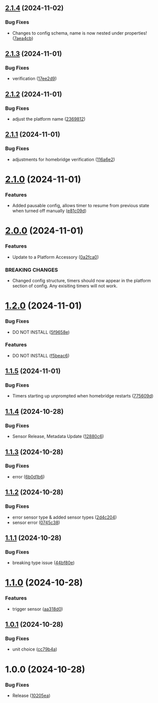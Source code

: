 ## [2.1.4](https://github.com/mksvrcek/homebridge-adjustable-timer/compare/v2.1.3...v2.1.4) (2024-11-02)


### Bug Fixes

* Changes to config schema, name is now nested under properties! ([7aea4cb](https://github.com/mksvrcek/homebridge-adjustable-timer/commit/7aea4cb19d790c53da467386558efb10addc5c44))

## [2.1.3](https://github.com/mksvrcek/homebridge-adjustable-timer/compare/v2.1.2...v2.1.3) (2024-11-01)


### Bug Fixes

* verification ([17ee2d9](https://github.com/mksvrcek/homebridge-adjustable-timer/commit/17ee2d9b5655570280467a17c2dc67348d48fe52))

## [2.1.2](https://github.com/mksvrcek/homebridge-adjustable-timer/compare/v2.1.1...v2.1.2) (2024-11-01)


### Bug Fixes

* adjust the platform name ([2369812](https://github.com/mksvrcek/homebridge-adjustable-timer/commit/23698122d95221cfdb43ae7fb4954c97354cb76d))

## [2.1.1](https://github.com/mksvrcek/homebridge-adjustable-timer/compare/v2.1.0...v2.1.1) (2024-11-01)


### Bug Fixes

* adjustments for homebridge verification ([116a6e2](https://github.com/mksvrcek/homebridge-adjustable-timer/commit/116a6e2dadd91723ef0dabf2f55559581bfed76a))

# [2.1.0](https://github.com/mksvrcek/homebridge-adjustable-timer/compare/v2.0.0...v2.1.0) (2024-11-01)


### Features

* Added pausable config, allows timer to resume from previous state when turned off manually ([e81c09d](https://github.com/mksvrcek/homebridge-adjustable-timer/commit/e81c09d118c9833b043c3fbc1a348b546caac511))

# [2.0.0](https://github.com/mksvrcek/homebridge-adjustable-timer/compare/v1.2.0...v2.0.0) (2024-11-01)


### Features

* Update to a Platform Accessory ([0a2fca0](https://github.com/mksvrcek/homebridge-adjustable-timer/commit/0a2fca03df256eee343ff24ce6db0f5d57edfa9c))


### BREAKING CHANGES

* Changed config structure, timers should now appear in the platform section of config. Any exisiting timers will not work.

# [1.2.0](https://github.com/mksvrcek/homebridge-adjustable-timer/compare/v1.1.5...v1.2.0) (2024-11-01)


### Bug Fixes

* DO NOT INSTALL ([5f9658e](https://github.com/mksvrcek/homebridge-adjustable-timer/commit/5f9658efa38c5e7853a248a77dd8610a8788e92b))


### Features

* DO NOT INSTALL ([f5beac6](https://github.com/mksvrcek/homebridge-adjustable-timer/commit/f5beac6b2b052174493f655716833e529f703ac7))

## [1.1.5](https://github.com/mksvrcek/homebridge-adjustable-timer/compare/v1.1.4...v1.1.5) (2024-11-01)


### Bug Fixes

* Timers starting up unprompted when homebridge restarts ([775609d](https://github.com/mksvrcek/homebridge-adjustable-timer/commit/775609df968c54bff577ca6aa18b14cd8d9371ea))

## [1.1.4](https://github.com/mksvrcek/homebridge-adjustable-timer/compare/v1.1.3...v1.1.4) (2024-10-28)


### Bug Fixes

* Sensor Release, Metadata Update ([12880c6](https://github.com/mksvrcek/homebridge-adjustable-timer/commit/12880c6044a4eacbc5f5aba6890edaf7b79fed93))

## [1.1.3](https://github.com/mksvrcek/homebridge-adjustable-timer/compare/v1.1.2...v1.1.3) (2024-10-28)


### Bug Fixes

* error ([6b0d1b6](https://github.com/mksvrcek/homebridge-adjustable-timer/commit/6b0d1b6e3ae8490edc2d4d193491c716182af66a))

## [1.1.2](https://github.com/mksvrcek/homebridge-adjustable-timer/compare/v1.1.1...v1.1.2) (2024-10-28)


### Bug Fixes

* error sensor type & added sensor types ([2d4c204](https://github.com/mksvrcek/homebridge-adjustable-timer/commit/2d4c2043fa2557ced572f6442cbc7eb71e454097))
* sensor error ([0745c38](https://github.com/mksvrcek/homebridge-adjustable-timer/commit/0745c384c369d793355caffa3e5a0b1bf9a0317d))

## [1.1.1](https://github.com/mksvrcek/homebridge-adjustable-timer/compare/v1.1.0...v1.1.1) (2024-10-28)


### Bug Fixes

* breaking type issue ([44bf80e](https://github.com/mksvrcek/homebridge-adjustable-timer/commit/44bf80ebedf08c225a4e53e45ed43728b8db56eb))

# [1.1.0](https://github.com/mksvrcek/homebridge-adjustable-timer/compare/v1.0.1...v1.1.0) (2024-10-28)


### Features

* trigger sensor ([aa318d0](https://github.com/mksvrcek/homebridge-adjustable-timer/commit/aa318d08e94caf564ab4f530dd751e259d917b94))

## [1.0.1](https://github.com/mksvrcek/homebridge-adjustable-timer/compare/v1.0.0...v1.0.1) (2024-10-28)


### Bug Fixes

* unit choice ([cc79b4a](https://github.com/mksvrcek/homebridge-adjustable-timer/commit/cc79b4a3eb8fbeaab7e00063a953ec8522263eb5))

# 1.0.0 (2024-10-28)


### Bug Fixes

* Release ([10205ea](https://github.com/mksvrcek/homebridge-adjustable-timer/commit/10205ea261544524ef8428b9a51e08feedbfacb3))
